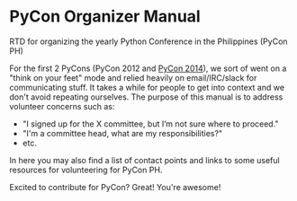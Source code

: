 # PyCon Organizer Manual

RTD for organizing the yearly Python Conference in the Philippines (PyCon PH)

For the first 2 PyCons (PyCon 2012 and [PyCon 2014](http://pycon-2014.python.ph/)), we sort of went on a "think on your feet" mode and relied heavily on email/IRC/slack for communicating stuff. It takes a while for people to get into context and we don't avoid repeating ourselves. The purpose of this manual is to address volunteer concerns such as:

- "I signed up for the X committee, but I’m not sure where to proceed."
- "I'm a committee head, what are my responsibilities?"
- etc.

In here you may also find a list of contact points and links to some useful resources for volunteering for PyCon PH.

Excited to contribute for PyCon? Great! You're awesome!
